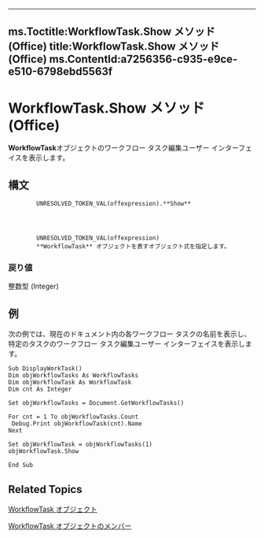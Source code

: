 

---
ms.Toctitle:WorkflowTask.Show メソッド (Office)
title:WorkflowTask.Show メソッド (Office)
ms.ContentId:a7256356-c935-e9ce-e510-6798ebd5563f
---
# WorkflowTask.Show メソッド (Office)




**WorkflowTask**オブジェクトのワークフロー タスク編集ユーザー インターフェイスを表示します。

## 構文

            UNRESOLVED_TOKEN_VAL(offexpression).**Show**




            UNRESOLVED_TOKEN_VAL(offexpression)
            **WorkflowTask** オブジェクトを表すオブジェクト式を指定します。

### 戻り値
整数型 (Integer)





## 例
次の例では、現在のドキュメント内の各ワークフロー タスクの名前を表示し、特定のタスクのワークフロー タスク編集ユーザー インターフェイスを表示します。

```vba
Sub DisplayWorkTask() 
Dim objWorkflowTasks As WorkflowTasks 
Dim objWorkflowTask As WorkflowTask 
Dim cnt As Integer 
 
Set objWorkflowTasks = Document.GetWorkflowTasks() 
 
For cnt = 1 To objWorkflowTasks.Count 
 Debug.Print objWorkflowTask(cnt).Name 
Next 
 
Set objWorkflowTask = objWorkflowTasks(1) 
objWorkflowTask.Show 
 
End Sub 

```




## Related Topics

[WorkflowTask オブジェクト](9d17947e-f12a-2f97-7888-8d5ec9f85011.md)

[WorkflowTask オブジェクトのメンバー](035ead58-23bb-4518-2720-8862051aeb41.md)




